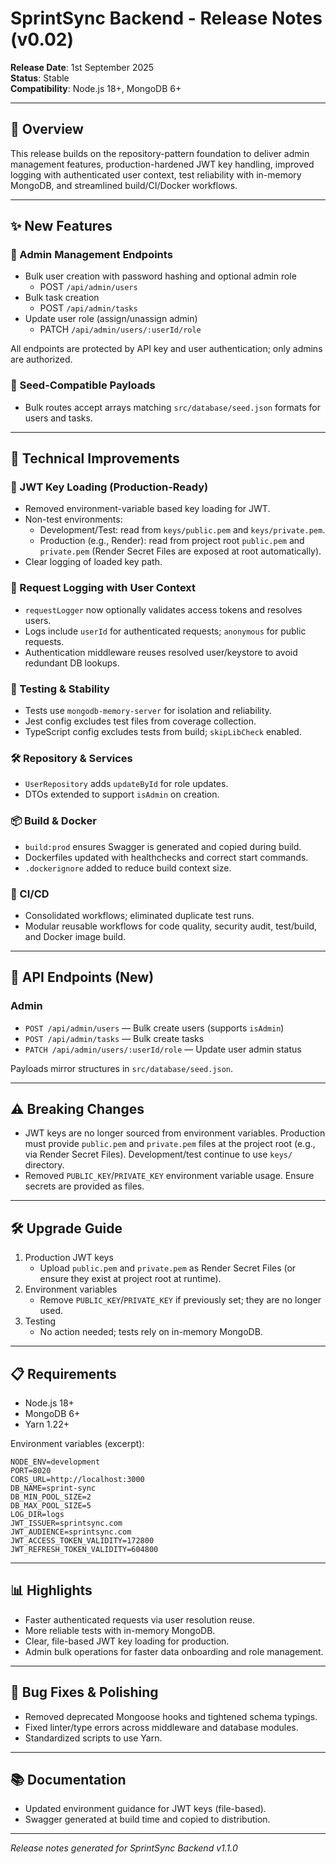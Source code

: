 # SprintSync Backend - Release Notes (v0.02)

**Release Date**: 1st September 2025  
**Status**: Stable  
**Compatibility**: Node.js 18+, MongoDB 6+

---

## 🎯 Overview

This release builds on the repository-pattern foundation to deliver admin management features, production-hardened JWT key handling, improved logging with authenticated user context, test reliability with in-memory MongoDB, and streamlined build/CI/Docker workflows.

---

## ✨ New Features

### 🔐 Admin Management Endpoints

- Bulk user creation with password hashing and optional admin role
  - POST `/api/admin/users`
- Bulk task creation
  - POST `/api/admin/tasks`
- Update user role (assign/unassign admin)
  - PATCH `/api/admin/users/:userId/role`

All endpoints are protected by API key and user authentication; only admins are authorized.

### 📝 Seed-Compatible Payloads

- Bulk routes accept arrays matching `src/database/seed.json` formats for users and tasks.

---

## 🔧 Technical Improvements

### 🔑 JWT Key Loading (Production-Ready)

- Removed environment-variable based key loading for JWT.
- Non-test environments:
  - Development/Test: read from `keys/public.pem` and `keys/private.pem`.
  - Production (e.g., Render): read from project root `public.pem` and `private.pem` (Render Secret Files are exposed at root automatically).
- Clear logging of loaded key path.

### 🧾 Request Logging with User Context

- `requestLogger` now optionally validates access tokens and resolves users.
- Logs include `userId` for authenticated requests; `anonymous` for public requests.
- Authentication middleware reuses resolved user/keystore to avoid redundant DB lookups.

### 🧪 Testing & Stability

- Tests use `mongodb-memory-server` for isolation and reliability.
- Jest config excludes test files from coverage collection.
- TypeScript config excludes tests from build; `skipLibCheck` enabled.

### 🛠️ Repository & Services

- `UserRepository` adds `updateById` for role updates.
- DTOs extended to support `isAdmin` on creation.

### 📦 Build & Docker

- `build:prod` ensures Swagger is generated and copied during build.
- Dockerfiles updated with healthchecks and correct start commands.
- `.dockerignore` added to reduce build context size.

### 🧰 CI/CD

- Consolidated workflows; eliminated duplicate test runs.
- Modular reusable workflows for code quality, security audit, test/build, and Docker image build.

---

## 🚀 API Endpoints (New)

### Admin

- `POST /api/admin/users` — Bulk create users (supports `isAdmin`)
- `POST /api/admin/tasks` — Bulk create tasks
- `PATCH /api/admin/users/:userId/role` — Update user admin status

Payloads mirror structures in `src/database/seed.json`.

---

## ⚠️ Breaking Changes

- JWT keys are no longer sourced from environment variables. Production must provide `public.pem` and `private.pem` files at the project root (e.g., via Render Secret Files). Development/test continue to use `keys/` directory.
- Removed `PUBLIC_KEY`/`PRIVATE_KEY` environment variable usage. Ensure secrets are provided as files.

---

## 🛠️ Upgrade Guide

1. Production JWT keys
   - Upload `public.pem` and `private.pem` as Render Secret Files (or ensure they exist at project root at runtime).
2. Environment variables
   - Remove `PUBLIC_KEY`/`PRIVATE_KEY` if previously set; they are no longer used.
3. Testing
   - No action needed; tests rely on in-memory MongoDB.

---

## 📋 Requirements

- Node.js 18+
- MongoDB 6+
- Yarn 1.22+

Environment variables (excerpt):

```env
NODE_ENV=development
PORT=8020
CORS_URL=http://localhost:3000
DB_NAME=sprint-sync
DB_MIN_POOL_SIZE=2
DB_MAX_POOL_SIZE=5
LOG_DIR=logs
JWT_ISSUER=sprintsync.com
JWT_AUDIENCE=sprintsync.com
JWT_ACCESS_TOKEN_VALIDITY=172800
JWT_REFRESH_TOKEN_VALIDITY=604800
```

---

## 📊 Highlights

- Faster authenticated requests via user resolution reuse.
- More reliable tests with in-memory MongoDB.
- Clear, file-based JWT key loading for production.
- Admin bulk operations for faster data onboarding and role management.

---

## 🐛 Bug Fixes & Polishing

- Removed deprecated Mongoose hooks and tightened schema typings.
- Fixed linter/type errors across middleware and database modules.
- Standardized scripts to use Yarn.

---

## 📚 Documentation

- Updated environment guidance for JWT keys (file-based).
- Swagger generated at build time and copied to distribution.

---

_Release notes generated for SprintSync Backend v1.1.0_
